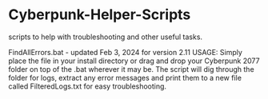 # Cyberpunk-Helper-Scripts
scripts to help with troubleshooting and other useful tasks. 

FindAllErrors.bat - updated Feb 3, 2024 for version 2.11 
USAGE: 
Simply place the file in your install directory  or drag and drop your Cyberpunk 2077 folder on top of the .bat wherever it may be. The script will dig through the folder
for logs, extract any error messages and print them to a new file called FilteredLogs.txt for easy troubleshooting.
